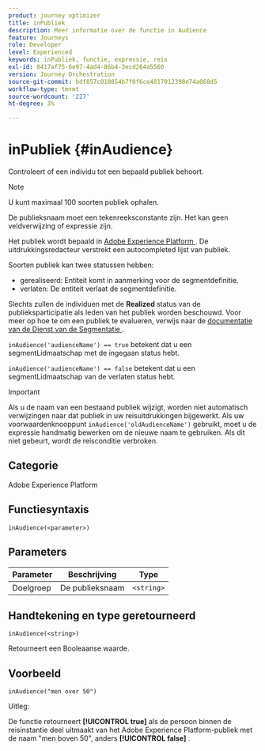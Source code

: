 ```yaml
---
product: journey optimizer
title: inPubliek
description: Meer informatie over de functie in Audience
feature: Journeys
role: Developer
level: Experienced
keywords: inPubliek, functie, expressie, reis
exl-id: 8417af75-6e97-4ad4-86b4-3ecd264a5560
version: Journey Orchestration
source-git-commit: bdf857c010854b7f0f6ce4817012398e74a068d5
workflow-type: tm+mt
source-wordcount: '227'
ht-degree: 3%

---
```


# inPubliek {#inAudience}

Controleert of een individu tot een bepaald publiek behoort.

>[!NOTE]
>
>U kunt maximaal 100 soorten publiek ophalen.

De publieksnaam moet een tekenreeksconstante zijn. Het kan geen veldverwijzing of expressie zijn.

Het publiek wordt bepaald in [ Adobe Experience Platform ](https://platform.adobe.com/audience/overview). De uitdrukkingsredacteur verstrekt een autocompleted lijst van publiek.

Soorten publiek kan twee statussen hebben:

* gerealiseerd: Entiteit komt in aanmerking voor de segmentdefinitie.
* verlaten: De entiteit verlaat de segmentdefinitie.

Slechts zullen de individuen met de **Realized** status van de publieksparticipatie als leden van het publiek worden beschouwd. Voor meer op hoe te om een publiek te evalueren, verwijs naar de [ documentatie van de Dienst van de Segmentatie ](https://experienceleague.adobe.com/docs/experience-platform/segmentation/tutorials/evaluate-a-segment.html#interpret-segment-results).

`inAudience('audienceName') == true` betekent dat u een segmentLidmaatschap met de ingegaan status hebt.

`inAudience('audienceName') == false` betekent dat u een segmentLidmaatschap van de verlaten status hebt.


>[!IMPORTANT]
>
>Als u de naam van een bestaand publiek wijzigt, worden niet automatisch verwijzingen naar dat publiek in uw reisuitdrukkingen bijgewerkt. Als uw voorwaardenknooppunt `inAudience('oldAudienceName')` gebruikt, moet u de expressie handmatig bewerken om de nieuwe naam te gebruiken. Als dit niet gebeurt, wordt de reisconditie verbroken.

## Categorie

Adobe Experience Platform

## Functiesyntaxis

`inAudience(<parameter>)`

## Parameters

| Parameter | Beschrijving | Type |
|--- |--- |--- |
| Doelgroep | De publieksnaam | `<string>` |

## Handtekening en type geretourneerd

`inAudience(<string>)`

Retourneert een Booleaanse waarde.

## Voorbeeld

`inAudience("men over 50")`

Uitleg:

De functie retourneert **[!UICONTROL true]** als de persoon binnen de reisinstantie deel uitmaakt van het Adobe Experience Platform-publiek met de naam &quot;men boven 50&quot;, anders **[!UICONTROL false]** .

